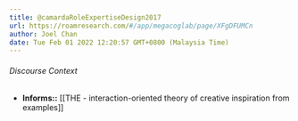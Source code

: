 ```yaml
---
title: @camardaRoleExpertiseDesign2017
url: https://roamresearch.com/#/app/megacoglab/page/XFgDFUMCn
author: Joel Chan
date: Tue Feb 01 2022 12:20:57 GMT+0800 (Malaysia Time)
---
```




###### Discourse Context

- **Informs::** [[THE - interaction-oriented theory of creative inspiration from examples]]
